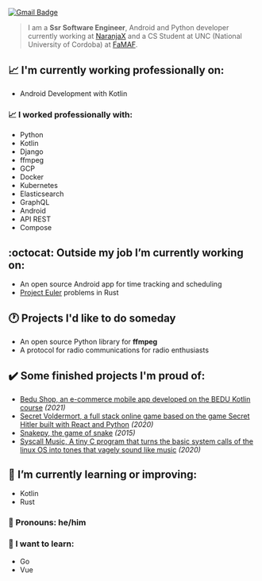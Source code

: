 [![Gmail Badge](https://img.shields.io/badge/-agustinmarcelodominguez@gmail.com-c14438?style=flat-square&logo=Gmail&logoColor=white&link=mailto:agustinmarcelodominguez@gmail.com)](mailto:agustinmarcelodominguez@gmail.com)

> I am a **Ssr Software Engineer**, Android and Python developer currently working at [NaranjaX](https://www.naranjax.com/) and a CS Student at UNC (National University of Cordoba) at [FaMAF](https://www.famaf.unc.edu.ar/).

## :chart_with_upwards_trend: 	I'm currently working  professionally on:
  - Android Development with Kotlin

### :chart_with_upwards_trend: 	I worked professionally with:
  - Python
  - Kotlin
  - Django
  - ffmpeg
  - GCP
  - Docker
  - Kubernetes
  - Elasticsearch
  - GraphQL
  - Android
  - API REST
  - Compose

## :octocat: Outside my job I’m currently working on:
  - An open source Android app for time tracking and scheduling
  - [Project Euler](https://projecteuler.net/) problems in Rust 

## 🕐 Projects I'd like to do someday
  - An open source Python library for **ffmpeg**
  - A protocol for radio communications for radio enthusiasts

## :heavy_check_mark: Some finished projects I'm proud of:
  - [Bedu Shop, an e-commerce mobile app developed on the BEDU Kotlin course](https://github.com/shirosweets/Proyecto-Bedu-Naranja-Kotlin) *(2021)*
  - [Secret Voldermort, a full stack online game based on the game Secret Hitler built with React and Python](https://github.com/shirosweets/Secret-Voldemort-20) *(2020)*
  - [Snakepy, the game of snake](https://github.com/AgustinMDominguez/Snake_Python) *(2015)*
  - [Syscall Music, A tiny C program that turns the basic system calls of the linux OS into tones that vagely sound like music](https://github.com/AgustinMDominguez/Syscall_Music) *(2020)*

## :seedling: I’m currently learning or improving:
  - Kotlin
  - Rust

### :wave: Pronouns: he/him

### :rainbow: I want to learn:
  - Go
  - Vue
